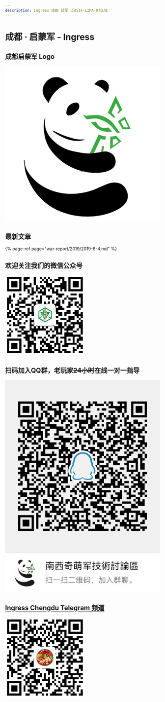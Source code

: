 ```yaml
---
description: Ingress 成都 绿军 泛AS14-LIMA-07区域
---
```


# 成都 · 启蒙军 - Ingress

## 成都启蒙军 Logo

![Chengdu Enlightened Logo](.gitbook/assets/img_0353.JPG)

## 最新文章

{% page-ref page="war-report/2019/2019-8-4.md" %}

## 欢迎关注我们的微信公众号

![&#x5FAE;&#x4FE1;&#x516C;&#x4F17;&#x53F7;&#xFF1A;&#x72C2;&#x91CE;&#x897F;&#x90E8;&#x7EFF;&#x519B;](.gitbook/assets/1561565625.png)

## **扫码加入QQ群，老玩家**~~**24小时**~~**在线一对一指导**

![](.gitbook/assets/qq-tu-pian-20190626105000.jpg)

## [Ingress Chengdu Telegram 频道](https://t.me/IngressChengduChongqing)

![](.gitbook/assets/1565026285.png)

